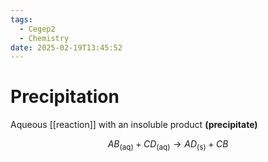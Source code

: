 ```yaml
---
tags:
  - Cegep2
  - Chemistry
date: 2025-02-19T13:45:52
---
```


# Precipitation

Aqueous [[reaction]] with an insoluble product **(precipitate)**

$$
AB_\text{(aq)} + CD_\text{(aq)} \to AD_\text{(s)} + CB
$$